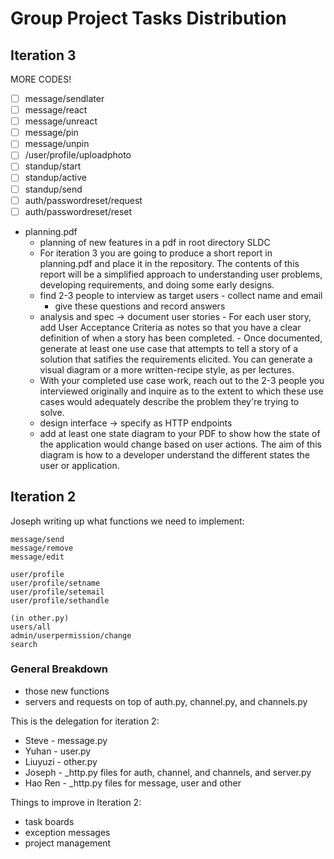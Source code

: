 # Group Project Tasks Distribution

## Iteration 3

MORE CODES!

- [ ] message/sendlater
- [ ] message/react
- [ ] message/unreact
- [ ] message/pin
- [ ] message/unpin
- [ ] /user/profile/uploadphoto
- [ ] standup/start
- [ ] standup/active
- [ ] standup/send
- [ ] auth/passwordreset/request
- [ ] auth/passwordreset/reset

- planning.pdf
  - planning of new features in a pdf in root directory SLDC
  - For iteration 3 you are going to produce a short report in planning.pdf and place it in the repository. The contents of this report will be a simplified approach to understanding user problems, developing requirements, and doing some early designs.
  - find 2-3 people to interview as target users - collect name and email
    - give these questions and record answers
  - analysis and spec -> document user stories
        - For each user story, add User Acceptance Criteria as notes so that you have a clear definition of when a story has been completed.
        - Once documented, generate at least one use case that attempts to tell a story of a solution that satifies the requirements elicited. You can generate a visual diagram or a more written-recipe style, as per lectures.
  - With your completed use case work, reach out to the 2-3 people you interviewed originally and inquire as to the extent to which these use cases would adequately describe the problem they're trying to solve.
  - design interface -> specify as HTTP endpoints
  - add at least one state diagram to your PDF to show how the state of the application would change based on user actions. The aim of this diagram is how to a developer understand the different states the user or application.

## Iteration 2

Joseph writing up what functions we need to implement:

```
message/send
message/remove
message/edit

user/profile
user/profile/setname
user/profile/setemail
user/profile/sethandle

(in other.py)
users/all
admin/userpermission/change
search
```

### General Breakdown

- those new functions
- servers and requests on top of auth.py, channel.py, and channels.py

This is the delegation for iteration 2:

- Steve - message.py
- Yuhan - user.py
- Liuyuzi - other.py
- Joseph - _http.py files for auth, channel, and channels, and server.py
- Hao Ren - _http.py files for message, user and other

Things to improve in Iteration 2:

- task boards
- exception messages
- project management
